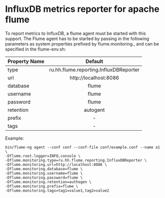 # InfluxDB metrics reporter for apache flume

To report metrics to InfluxDB, a flume agent must be started with this support. The Flume agent has to be started by passing in the following parameters as system properties prefixed by flume.monitoring., and can be specified in the flume-env.sh:

| Property Name | Default               |
| ------------- |:---------------------:|
| type          | ru.hh.flume.reporting.InfluxDBReporter |
| url           | http://localhost:8086 |
| database      | flume                 |
| username      | flume                 |
| password      | flume                 |
| retention     | autogent              |
| prefix        | -                     |
| tags          | -                     |

Example:
```
bin/flume-ng agent --conf conf --conf-file conf/example.conf --name a1 \
-Dflume.root.logger=INFO,console \
-Dflume.monitoring.type=ru.hh.flume.reporting.InfluxDBReporter \
-Dflume.monitoring.url=http://localhost:8086 \
-Dflume.monitoring.database=flume \
-Dflume.monitoring.username=flume \
-Dflume.monitoring.password=flume \
-Dflume.monitoring.retention=authogen \
-Dflume.monitoring.prefix=flume \
-Dflume.monitoring.tags=tag1=value1,tag2=value2
```
